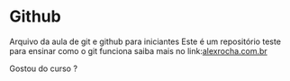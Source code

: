 # Github

Arquivo da aula de git e github para iniciantes
Este é um repositório teste para ensinar como o git funciona
saiba mais no link:[alexrocha.com.br](http://alexrocha.com.br)

Gostou do curso ? 